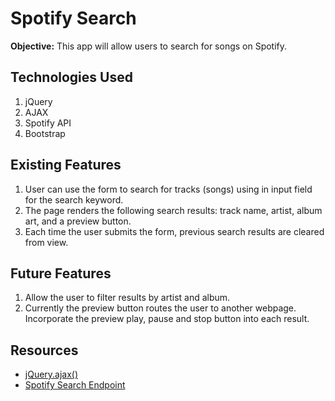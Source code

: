 # Spotify Search

**Objective:** This app will allow users to search for songs on Spotify.

## Technologies Used
1. jQuery
2. AJAX
3. Spotify API
4. Bootstrap

## Existing Features
1. User can use the form to search for tracks (songs) using in input field for the search keyword.
2. The page renders the following search results: track name, artist, album art, and a preview button.
3. Each time the user submits the form, previous search results are cleared from view.

## Future Features
1. Allow the user to filter results by artist and album.
2. Currently the preview button routes the user to another webpage. Incorporate the preview play, pause and stop button into each result.


## Resources
* <a href="https://api.jquery.com/jquery.ajax" target="_blank">jQuery.ajax()</a>
* <a href="https://developer.spotify.com/web-api/search-item" target="_blank">Spotify Search Endpoint</a>
